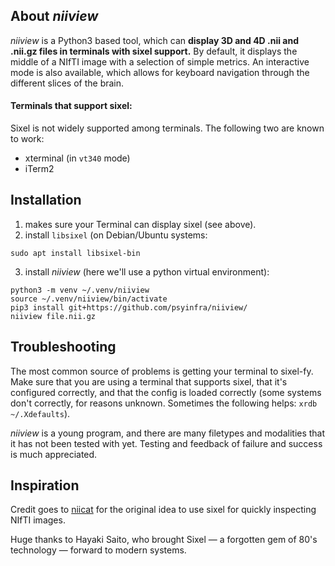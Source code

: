 ## About *niiview*

*niiview* is a Python3 based tool, which can **display 3D and 4D .nii and
.nii.gz files in terminals with sixel support.** By default, it displays the
middle of a NIfTI image with a selection of simple metrics. An interactive mode
is also available, which allows for keyboard navigation through the different
slices of the brain.

#### Terminals that support sixel:

Sixel is not widely supported among terminals. The following two are known to
work:

* xterminal (in `vt340` mode)
* iTerm2

## Installation

1) makes sure your Terminal can display sixel (see above).
2) install `libsixel` (on Debian/Ubuntu systems:
```
sudo apt install libsixel-bin
```
3) install *niiview* (here we'll use a python virtual environment):
```
python3 -m venv ~/.venv/niiview
source ~/.venv/niiview/bin/activate
pip3 install git+https://github.com/psyinfra/niiview/
niiview file.nii.gz
```

## Troubleshooting

The most common source of problems is getting your terminal to sixel-fy. Make
sure that you are using a terminal that supports sixel, that it's configured
correctly, and that the config is loaded correctly (some systems don't
correctly, for reasons unknown. Sometimes the following helps: `xrdb ~/.Xdefaults`).

*niiview* is a young program, and there are many filetypes and modalities that
it has not been tested with yet. Testing and feedback of failure and success is
much appreciated.

## Inspiration

Credit goes to [niicat](https://github.com/MIC-DKFZ/niicat) for the original
idea to use sixel for quickly inspecting NIfTI images.

Huge thanks to Hayaki Saito, who brought Sixel — a forgotten gem of 80's
technology — forward to modern systems.
